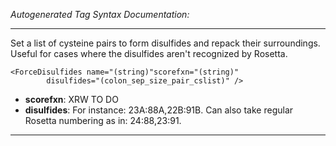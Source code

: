 _Autogenerated Tag Syntax Documentation:_

---
Set a list of cysteine pairs to form disulfides and repack their surroundings. Useful for cases where the disulfides aren't recognized by Rosetta.

```
<ForceDisulfides name="(string)"scorefxn="(string)"
        disulfides="(colon_sep_size_pair_cslist)" />
```

-   **scorefxn**: XRW TO DO
-   **disulfides**: For instance: 23A:88A,22B:91B. Can also take regular Rosetta numbering as in: 24:88,23:91.

---

